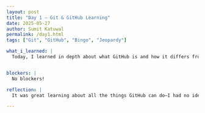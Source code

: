 ```yaml
---
layout: post
title: "Day 1 – Git & GitHub Learning"
date: 2025-05-27
author: Sumit Katuwal
permalink: /day1.html
tags: ["Git", "GitHub", "Bingo", "Jeopardy"]

what_i_learned: |
  Today, I learned in depth about what GitHub is and how it differs from Git. I now understand that Git is a version control system that helps track changes in code, while GitHub is a platform that hosts Git repositories and allows for collaboration with others. I also explored the different things we can do with Git and GitHub, like branching, merging, and managing projects more efficiently. In the middle of the day, we had a fun break where all the participants played a unique version of bingo, which was a completely new experience for me. We also took a Python placement test, which helped me reflect on what I already know and what I still need to work on—it was a fun and productive day overall!


blockers: |
  No blockers!

reflection: |
  It was great learning about all the things GitHub can do—I had no idea it offered so many useful tools for collaboration and version control. I used to think it would be really complicated to learn on my own, but with the right guidance, it turned out to be pretty straightforward. I now understand the difference between Git and GitHub, and how they work together to manage and share code more efficiently. The new bingo game we played was really cool too—it was a fun way to connect with others and made the day feel more interactive. Overall, I walked away with a solid understanding of GitHub basics and a better appreciation for how useful it is in real-world coding projects.

---
```

